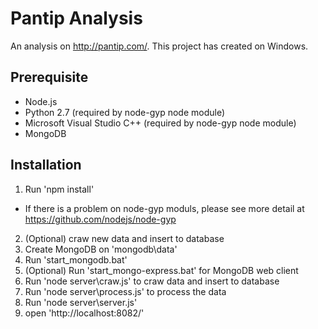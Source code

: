 # Pantip Analysis

An analysis on http://pantip.com/.  This project has created on Windows.

## Prerequisite
- Node.js
- Python 2.7 (required by node-gyp node module)
- Microsoft Visual Studio C++ (required by node-gyp node module)
- MongoDB

## Installation
1. Run 'npm install'
 * If there is a problem on node-gyp moduls, please see more detail at https://github.com/nodejs/node-gyp
2. (Optional) craw new data and insert to database
 1. Create MongoDB on 'mongodb\data'
 2. Run 'start_mongodb.bat'
 3. (Optional) Run 'start_mongo-express.bat' for MongoDB web client
 4. Run 'node server\craw.js' to craw data and insert to database
 5. Run 'node server\process.js' to process the data
3. Run 'node server\server.js'
4. open 'http://localhost:8082/'
